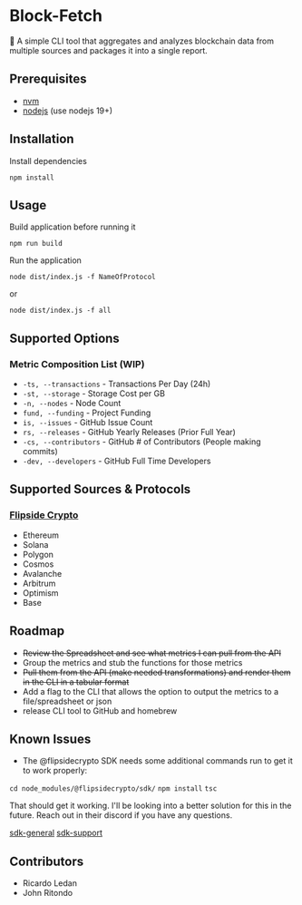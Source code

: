 # Block-Fetch

🐾 A simple CLI tool that aggregates and analyzes blockchain data from multiple sources and packages it into a single report.

## Prerequisites

* [nvm](https://github.com/nvm-sh/nvm)
* [nodejs](https://nodejs.org/en) (use nodejs 19+)

## Installation

Install dependencies

`npm install`

## Usage

Build application before running it

`npm run build`

Run the application

`node dist/index.js -f NameOfProtocol`

or 

`node dist/index.js -f all`

[//]: # (Install CLI tool globally)

[//]: # (`npm install block-fetch -g`)

## Supported Options

### Metric Composition List (WIP)
* `-ts, --transactions` - Transactions Per Day (24h)
* `-st, --storage` - Storage Cost per GB
* `-n, --nodes` - Node Count
* `fund, --funding` - Project Funding
* `is, --issues` - GitHub Issue Count
* `rs, --releases` - GitHub Yearly Releases (Prior Full Year)
* `-cs, --contributors` - GitHub # of Contributors (People making commits)
* `-dev, --developers` - GitHub Full Time Developers

## Supported Sources & Protocols

### [Flipside Crypto](https://flipsidecrypto.xyz/)

* Ethereum
* Solana
* Polygon
* Cosmos
* Avalanche
* Arbitrum
* Optimism
* Base

## Roadmap

* ~~Review the Spreadsheet and see what metrics I can pull from the API~~
* Group the metrics and stub the functions for those metrics
* ~~Pull them from the API (make needed transformations) and render them in the CLI in a tabular format~~
* Add a flag to the CLI that allows the option to output the metrics to a file/spreadsheet or json
* release CLI tool to GitHub and homebrew

## Known Issues

* The @flipsidecrypto SDK needs some additional commands run to get it to work properly:

`cd node_modules/@flipsidecrypto/sdk/`
`npm install`
`tsc`

That should get it working.
I'll be looking into a better solution for this in the future.
Reach out in their discord if you have any questions.

[sdk-general](https://discord.com/channels/784442203187314689/992103637587337226)
[sdk-support](https://discord.com/channels/784442203187314689/991341227586879578)

## Contributors 

* Ricardo Ledan
* John Ritondo

